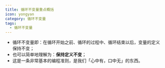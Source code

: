 ```yaml
---
title: 循环不变量重点概括
icon: yongyan
category: 循环不变量
tags:
  - 循环不变量
---
```


+ 循环不变量即：在循环开始之前、循环的过程中、循环结束以后，变量的定义保持不变；
+ 也可以简单地理解为：**保持定义不变**；
+ 这是一条非常基本的编程准则，是我们「心中有，口中无」的东西。